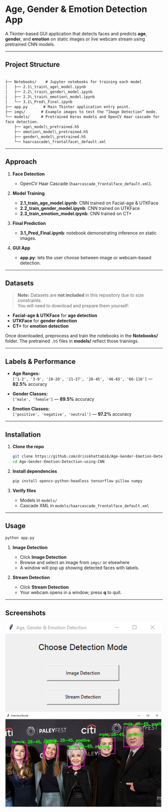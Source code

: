 # Age, Gender & Emotion Detection App

A Tkinter-based GUI application that detects faces and predicts **age**, **gender**, and **emotion** on static images or live webcam stream using pretrained CNN models.

---

## Project Structure

```

├── Notebooks/    # Jupyter notebooks for training each model
│   ├── 2.1\_train\_age\_model.ipynb
│   ├── 2.2\_train\_gender\_model.ipynb
│   ├── 2.3\_train\_emotion\_model.ipynb
│   └── 3.1\_Pred\_Final.ipynb
├── app.py       # Main Tkinter application entry point.
├── imgs/       # Example images to test the “Image Detection” mode.
└── models/     # Pretrained Keras models and OpenCV Haar cascade for face detection.
    ├── age\_model\_pretrained.h5
    ├── emotion\_model\_pretrained.h5
    ├── gender\_model\_pretrained.h5
    └── haarcascade\_frontalface\_default.xml
````


---

## Approach

1. **Face Detection**  
   - OpenCV Haar Cascade (`haarcascade_frontalface_default.xml`).

2. **Model Training**  
   - **2.1_train_age_model.ipynb**: CNN trained on Facial-age & UTKFace  
   - **2.2_train_gender_model.ipynb**: CNN trained on UTKFace  
   - **2.3_train_emotion_model.ipynb**: CNN trained on CT+  

3. **Final Prediction**  
   - **3.1_Pred_Final.ipynb**: notebook demonstrating inference on static images.

4. **GUI App**  
   - **app.py**: lets the user choose between image or webcam-based detection.

---

## Datasets

> **Note:** Datasets are **not included** in this repository due to size constraints.  
You will need to download and prepare them yourself:

- **Facial-age & UTKFace** for **age detection**  
- **UTKFace** for **gender detection**  
- **CT+** for **emotion detection**  

Once downloaded, preprocess and train the notebooks in the **Notebooks/** folder. The pretrained `.h5` files in **models/** reflect those trainings.

---

## Labels & Performance

- **Age Ranges:**  
  `['1-2', '3-9', '10-20', '21-27', '28-45', '46-65', '66-116']` — **82.5%** accuracy

- **Gender Classes:**  
  `['male', 'female']` — **89.5%** accuracy

- **Emotion Classes:**  
  `['positive', 'negative', 'neutral']` — **97.2%** accuracy

---

## Installation

1. **Clone the repo**  
   ```bash
   git clone https://github.com/drisskhattabi6/Age-Gender-Emotion-Detection-using-CNN.git
   cd Age-Gender-Emotion-Detection-using-CNN
    ```

2. **Install dependencies**

   ```bash
   pip install opencv-python-headless tensorflow pillow numpy
   ```

3. **Verify files**

   * Models in `models/`
   * Cascade XML in `models/haarcascade_frontalface_default.xml`

---

## Usage

```bash
python app.py
```

1. **Image Detection**

   * Click **Image Detection**
   * Browse and select an image from `imgs/` or elsewhere
   * A window will pop up showing detected faces with labels.

2. **Stream Detection**

   * Click **Stream Detection**
   * Your webcam opens in a window; press **q** to quit.

---

## Screenshots

<img src="imgs/screenshots/screen1.png" alt="Image Detection Example" width="500"/>  
<br>
<img src="imgs/screenshots/screen2.png" alt="Image Detection Example" width="500"/>  
